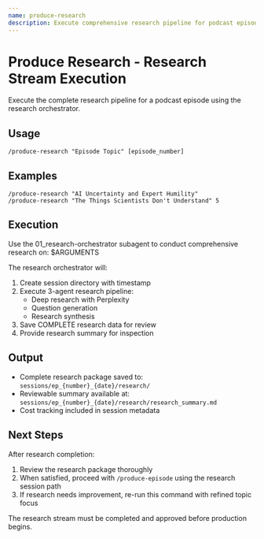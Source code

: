 ```yaml
---
name: produce-research
description: Execute comprehensive research pipeline for podcast episode
---
```


# Produce Research - Research Stream Execution

Execute the complete research pipeline for a podcast episode using the research orchestrator.

## Usage

```
/produce-research "Episode Topic" [episode_number]
```

## Examples

```
/produce-research "AI Uncertainty and Expert Humility"
/produce-research "The Things Scientists Don't Understand" 5
```

## Execution

Use the 01_research-orchestrator subagent to conduct comprehensive research on: $ARGUMENTS

The research orchestrator will:
1. Create session directory with timestamp
2. Execute 3-agent research pipeline:
   - Deep research with Perplexity
   - Question generation
   - Research synthesis
3. Save COMPLETE research data for review
4. Provide research summary for inspection

## Output

- Complete research package saved to: `sessions/ep_{number}_{date}/research/`
- Reviewable summary available at: `sessions/ep_{number}_{date}/research/research_summary.md`
- Cost tracking included in session metadata

## Next Steps

After research completion:
1. Review the research package thoroughly
2. When satisfied, proceed with `/produce-episode` using the research session path
3. If research needs improvement, re-run this command with refined topic focus

The research stream must be completed and approved before production begins.
